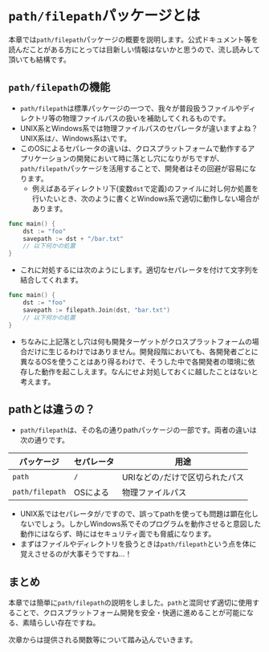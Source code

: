 # `path/filepath`パッケージとは

本章では`path/filepath`パッケージの概要を説明します。公式ドキュメント等を読んだことがある方にとっては目新しい情報はないかと思うので、流し読みして頂いても結構です。

## `path/filepath`の機能
- `path/filepath`は標準パッケージの一つで、我々が普段扱うファイルやディレクトリ等の物理ファイルパスの扱いを補助してくれるものです。
- UNIX系とWindows系では物理ファイルパスのセパレータが違いますよね？UNIX系は`/`、Windows系は`\`です。
- このOSによるセパレータの違いは、クロスプラットフォームで動作するアプリケーションの開発において時に落とし穴になりがちですが、`path/filepath`パッケージを活用することで、開発者はその回避が容易になります。
  - 例えばあるディレクトリ下(変数`dst`で定義)のファイルに対し何か処置を行いたいとき、次のように書くとWindows系で適切に動作しない場合があります。

```go
func main() {
    dst := "foo"
    savepath := dst + "/bar.txt"
    // 以下何かの処置
}
```

  - これに対処するには次のようにします。適切なセパレータを付けて文字列を結合してくれます。

```go
func main() {
    dst := "foo"
    savepath := filepath.Join(dst, "bar.txt")
    // 以下何かの処置
}
```

- ちなみに上記落とし穴は何も開発ターゲットがクロスプラットフォームの場合だけに生じるわけではありません。開発段階においても、各開発者ごとに異なるOSを使うことはあり得るわけで、そうした中で各開発者の環境に依存した動作を起こしえます。なんにせよ対処しておくに越したことはないと考えます。

## pathとは違うの？
- `path/filepath`は、その名の通りpathパッケージの一部です。両者の違いは次の通りです。

| パッケージ | セパレータ | 用途 |
| --- | --- | --- |
| `path` | `/` | URIなどの`/`だけで区切られたパス |
| `path/filepath` | OSによる | 物理ファイルパス |

- UNIX系ではセパレータが`/`ですので、誤ってpathを使っても問題は顕在化しないでしょう。しかしWindows系でそのプログラムを動作させると意図した動作にはならず、時にはセキュリティ面でも脅威になります。
- まずはファイルやディレクトリを扱うときは`path/filepath`という点を体に覚えさせるのが大事そうですね…！

## まとめ
本章では簡単に`path/filepath`の説明をしました。`path`と混同せず適切に使用することで、クロスプラットフォーム開発を安全・快適に進めることが可能になる、素晴らしい存在ですね。

次章からは提供される関数等について踏み込んでいきます。